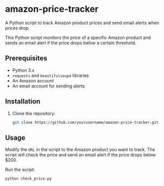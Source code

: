 # amazon-price-tracker
A Python script to track Amazon product prices and send email alerts when prices drop.

This Python script monitors the price of a specific Amazon product and sends an email alert if the price drops below a certain threshold.

## Prerequisites

- Python 3.x
- `requests` and `beautifulsoup4` libraries
- An Amazon account
- An email account for sending alerts

## Installation

1. Clone the repository:
   ```bash
   git clone https://github.com/yourusername/amazon-price-tracker.git

## Usage

Modify the `URL` in the script to the Amazon product you want to track. The script will check the price and send an email alert if the price drops below $200.

Run the script:
```bash
python check_price.py
